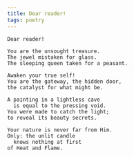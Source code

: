 ```yaml
---
title: Dear reader!
tags: poetry
---
```


    Dear reader!

    You are the unsought treasure.
    The jewel mistaken for glass.
    The sleeping queen taken for a peasant.

    Awaken your true self!
    You are the gateway, the hidden door,
    the catalyst for what might be.

    A painting in a lightless cave
      is equal to the pressing void.
    You were made to catch the light;
    to reveal its beauty secrets.

    Your nature is never far from Him.
    Only: the unlit candle
      knows nothing at first
    of Heat and Flame.
